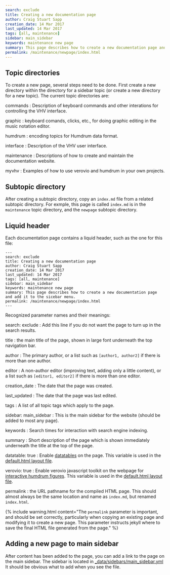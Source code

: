 ```yaml
---
search: exclude
title: Creating a new documentation page
author: Craig Stuart Sapp
creation_date: 14 Mar 2017
last_updated: 14 Mar 2017
tags: [all, maintenance]
sidebar: main_sidebar
keywords: maintenance new page
summary: This page describes how to create a new documentation page and add it to the sidebar menu.
permalink: /maintenance/newpage/index.html
---
```


## Topic directories ##

To create a new page, several steps need to be done.  First create a new directory
within the directory for a sidebar topic (or create a new directory for a new topic).
The current topic directories are:


commands
: Description of keyboard commands and other interations for controlling the VHV interface.

graphic
: keyboard comands, clicks, etc., for doing graphic editing in the music notation editor.

humdrum
: encoding topics for Humdrum data format.

interface
: Description of the VHV user interface.

maintenance
: Descriptions of how to create and maintain the documentation website.

myvhv
: Examples of how to use verovio and humdrum in your own projects.


## Subtopic directory ##

After creating a subtopic directory, copy an `index.md` file from a related
subtopic directory.  For exmple, this page is called `index.md` is in the 
`maintenance` topic directory, and the `newpage` subtopic directory.


## Liquid header ##

Each documentation page contains a liquid header, such as the one for this file:


```liquid
---
search: exclude
title: Creating a new documentation page
author: Craig Stuart Sapp
creation_date: 14 Mar 2017
last_updated: 14 Mar 2017
tags: [all, maintenance]
sidebar: main_sidebar
keywords: maintenance new page
summary: This page describes how to create a new documentation page and add it to the sicebar menu.
permalink: /maintenance/newpage/index.html
---
```


Recognized parameter names and their meanings:

search: exclude
: Add this line if you do not want the page to turn up in the search results.

title
: the main title of the page, shown in large font underneath the top
navigation bar.

author
: The primary author, or a list such as `[author1, author2]` if there is more
than one author.

editor
: A non-author editor (improving text, adding only a little content), or a list such as `[editor1, editor2]` if there is more than one editor.

creation_date
: The date that the page was created.

last_updated
: The date that the page was last edited.

tags
: A list of all topic tags which apply to the page.

sidebar: main_sidebar
: This is the main sidebar for the website (should be added to most any page).

keywords
: Search times for interaction with search engine indexing.

summary
: Short description of the page which is shown immediately underneath the title at the top of the page.

datatable: true
: Enable [datatables](..//tables/#datatables) on the page.  This variable is used in the
[default.html layout file](https://github.com/humdrum-tools/vhv-documentation/blob/gh-pages/_layouts/default.html).


verovio: true
: Enable verovio javascript toolkit on the webpage for [interactive humdrum figures](../verovio).
This variable is used in the
[default.html layout file](https://github.com/humdrum-tools/vhv-documentation/blob/gh-pages/_layouts/default.html).

permalink
: the URL pathname for the compiled HTML page.  This should almost always be the same location and name as `index.md`, but renamed `index.html`.

{% include warning.html
	content="The `permalink` parameter is important, and should be set correctly, particularly when copying an existing page and modifying it to create a new page.  This parameter instructs jekyll where to save the final HTML file generated from the page."
%}

## Adding a new page to main sidebar ##

After content has been added to the page, you can add a link to the page
on the main sidebar.  The sidebar is located in
[_data/sidebars/main_sidebar.yml](https://github.com/humdrum-tools/vhv-documentation/blob/gh-pages/_data/sidebars/main_sidebar.yml)
It should be obvious what to add when you see the file.



